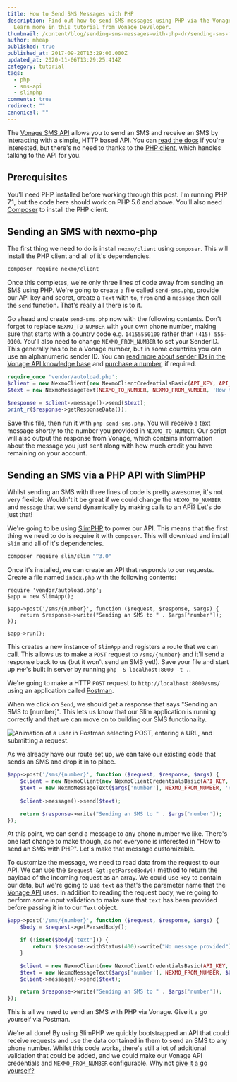 ```yaml
---
title: How to Send SMS Messages with PHP
description: Find out how to send SMS messages using PHP via the Vonage API.
  Learn more in this tutorial from Vonage Developer.
thumbnail: /content/blog/sending-sms-messages-with-php-dr/sending-sms-featured.png
author: mheap
published: true
published_at: 2017-09-20T13:29:00.000Z
updated_at: 2020-11-06T13:29:25.414Z
category: tutorial
tags:
  - php
  - sms-api
  - slimphp
comments: true
redirect: ""
canonical: ""
---
```

The [Vonage SMS API](https://developer.nexmo.com/api/sms) allows you to send an SMS and receive an SMS by interacting with a simple, HTTP based API. You can [read the docs](https://docs.nexmo.com/messaging/sms-api/api-reference) if you're interested, but there's no need to thanks to the [PHP client](https://github.com/Nexmo/nexmo-php), which handles talking to the API for you.

## Prerequisites

You'll need PHP installed before working through this post. I'm running PHP 7.1, but the code here should work on PHP 5.6 and above. You'll also need [Composer](https://getcomposer.org/) to install the PHP client.

<sign-up number></sign-up>

## Sending an SMS with nexmo-php

The first thing we need to do is install `nexmo/client` using `composer`. This will install the PHP client and all of it's dependencies.

```bash
composer require nexmo/client
```

Once this completes, we're only three lines of code away from sending an SMS using PHP. We're going to create a file called `send-sms.php`, provide our API key and secret, create a `Text` with `to`, `from` and a `message` then call the `send` function. That's really all there is to it.

Go ahead and create `send-sms.php` now with the following contents. Don't forget to replace `NEXMO_TO_NUMBER` with your own phone number, making sure that starts with a country code e.g. `14155550100` rather than `(415) 555-0100`. You'll also need to change `NEXMO_FROM_NUMBER` to set your SenderID. This generally has to be a Vonage number, but in some countries you can use an alphanumeric sender ID. You can [read more about sender IDs in the Vonage API knowledge base](https://help.nexmo.com/hc/en-us/articles/204014573-Can-I-Change-the-Sender-ID-for-Nexmo-Outbound-SMS-) and [purchase a number](https://dashboard.nexmo.com/buy-numbers), if required.

```php
require_once 'vendor/autoload.php'; 
$client = new NexmoClient(new NexmoClientCredentialsBasic(API_KEY, API_SECRET)); 
$text = new NexmoMessageText(NEXMO_TO_NUMBER, NEXMO_FROM_NUMBER, 'How to send an SMS with PHP'); 

$response = $client->message()->send($text);
print_r($response->getResponseData());
```

Save this file, then run it with `php send-sms.php`. You will receive a text message shortly to the number you provided in `NEXMO_TO_NUMBER`. Our script will also output the response from Vonage, which contains information about the message you just sent along with how much credit you have remaining on your account.

## Sending an SMS via a PHP API with SlimPHP

Whilst sending an SMS with three lines of code is pretty awesome, it's not very flexible. Wouldn't it be great if we could change the `NEXMO_TO_NUMBER` and `message` that we send dynamically by making calls to an API? Let's do just that!

We're going to be using [SlimPHP](https://www.slimframework.com/) to power our API. This means that the first thing we need to do is require it with `composer`. This will download and install `Slim` and all of it's dependencies.

```bash
composer require slim/slim "^3.0"
```

Once it's installed, we can create an API that responds to our requests. Create a file named `index.php` with the following contents:

```
require 'vendor/autoload.php'; 
$app = new SlimApp(); 

$app->post('/sms/{number}', function ($request, $response, $args) {
    return $response->write("Sending an SMS to " . $args['number']);
});

$app->run();
```

This creates a new instance of `SlimApp` and registers a route that we can call. This allows us to make a `POST` request to `/sms/{number}` and it'll send a response back to us (but it won't send an SMS yet!). Save your file and start up `PHP`'s built in server by running `php -S localhost:8000 -t .`.

We're going to make a HTTP `POST` request to `http://localhost:8000/sms/` using an application called [Postman](https://www.getpostman.com/).

When we click on `Send`, we should get a response that says "Sending an SMS to \[number]". This lets us know that our Slim application is running correctly and that we can move on to building our SMS functionality.

![Animation of a user in Postman selecting POST, entering  a URL, and submitting a request.](/content/blog/sending-sms-messages-with-php-dr/send-sms-postman.gif)

As we already have our route set up, we can take our existing code that sends an SMS and drop it in to place.

```php
$app->post('/sms/{number}', function ($request, $response, $args) {
    $client = new NexmoClient(new NexmoClientCredentialsBasic(API_KEY, API_SECRET));
    $text = new NexmoMessageText($args['number'], NEXMO_FROM_NUMBER, 'How to send an SMS with PHP');
    
    $client->message()->send($text);

    return $response->write("Sending an SMS to " . $args['number']);
});
```

At this point, we can send a message to any phone number we like. There's one last change to make though, as not everyone is interested in "How to send an SMS with PHP". Let's make that message customizable.

To customize the message, we need to read data from the request to our API. We can use the `$request-&gt;getParsedBody()` method to return the payload of the incoming request as an array. We could use key to contain our data, but we're going to use `text` as that's the parameter name that the [Vonage API](https://developer.nexmo.com/api/sms) uses. In addition to reading the request body, we're going to perform some input validation to make sure that `text` has been provided before passing it in to our `Text` object.

```php
$app->post('/sms/{number}', function ($request, $response, $args) {
    $body = $request->getParsedBody();

    if (!isset($body['text'])) {
        return $response->withStatus(400)->write("No message provided");
    }

    $client = new NexmoClient(new NexmoClientCredentialsBasic(API_KEY, API_SECRET));
    $text = new NexmoMessageText($args['number'], NEXMO_FROM_NUMBER, $body['text']);
    $client->message()->send($text);

    return $response->write("Sending an SMS to " . $args['number']);
});
```

This is all we need to send an SMS with PHP via Vonage. Give it a go yourself via Postman.

We're all done! By using SlimPHP we quickly bootstrapped an API that could receive requests and use the data contained in them to send an SMS to any phone number. Whilst this code works, there's still a lot of additional validation that could be added, and we could make our Vonage API credentials and `NEXMO_FROM_NUMBER` configurable. Why not [give it a go yourself?](https://github.com/nexmo-community/nexmo-php-quickstart/tree/master/sms/send-with-slim)

<script type="text/javascript" async src="https://platform.twitter.com/widgets.js"></script>

<script>
window.addEventListener('load', function() {
  var codeEls = document.querySelectorAll('code');
  [].forEach.call(codeEls, function(el) {
    el.setAttribute('style', 'font: normal 10pt Consolas, Monaco, monospace; color: #a31515;');
  });
});
</script>
